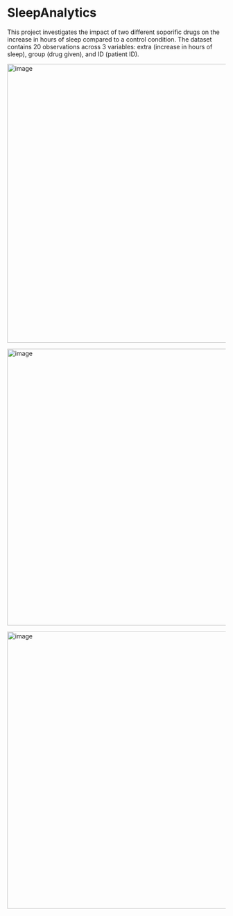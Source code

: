 # SleepAnalytics

This project investigates the impact of two different soporific drugs on the increase in hours of sleep compared to a control condition. The dataset contains 20 observations across 3 variables: extra (increase in hours of sleep), group (drug given), and ID (patient ID). </br>

<img width="643" alt="image" src="https://github.com/user-attachments/assets/6ccfb62d-de79-48c5-9059-127d7a259fd0"> </br>

<img width="638" alt="image" src="https://github.com/user-attachments/assets/c7c7deb9-dd52-465f-95c0-213101a0ce94"> </br>


<img width="639" alt="image" src="https://github.com/user-attachments/assets/529d4da1-314b-4a44-bd87-56455283b2d6"> </br> 
